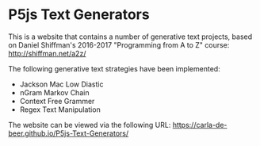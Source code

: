 # P5js Text Generators #

This is a website that contains a number of generative text projects, based on Daniel Shiffman's 2016-2017 "Programming from A to Z" course: http://shiffman.net/a2z/

The following generative text strategies have been implemented:
* Jackson Mac Low Diastic
* nGram Markov Chain
* Context Free Grammer
* Regex Text Manipulation


The website can be viewed via the following URL: https://carla-de-beer.github.io/P5js-Text-Generators/
